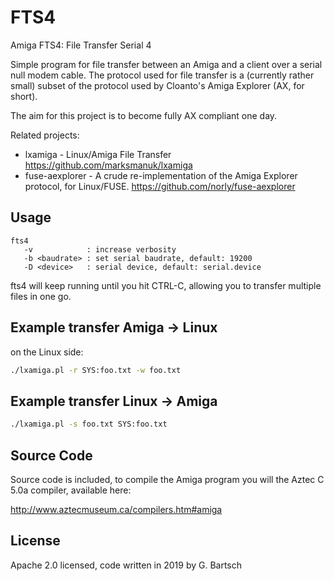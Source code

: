 # FTS4
Amiga FTS4: File Transfer Serial 4

Simple program for file transfer between an Amiga and a client over a serial null modem cable. The protocol used for
file transfer is a (currently rather small) subset of the protocol used by Cloanto's Amiga Explorer (AX, for short). 

The aim for this project is to become fully AX compliant one day.

Related projects:

* lxamiga - Linux/Amiga File Transfer https://github.com/marksmanuk/lxamiga
* fuse-aexplorer - A crude re-implementation of the Amiga Explorer protocol, for Linux/FUSE. https://github.com/norly/fuse-aexplorer

## Usage

```
fts4 
   -v            : increase verbosity
   -b <baudrate> : set serial baudrate, default: 19200
   -D <device>   : serial device, default: serial.device
```

fts4 will keep running until you hit CTRL-C, allowing you to transfer multiple files in one go.

## Example transfer Amiga -> Linux 

on the Linux side:

```bash
./lxamiga.pl -r SYS:foo.txt -w foo.txt
```

## Example transfer Linux -> Amiga

```bash
./lxamiga.pl -s foo.txt SYS:foo.txt
```

## Source Code

Source code is included, to compile the Amiga program you will the Aztec C 5.0a compiler, available here:

http://www.aztecmuseum.ca/compilers.htm#amiga

## License

Apache 2.0 licensed, code written in 2019 by G. Bartsch

